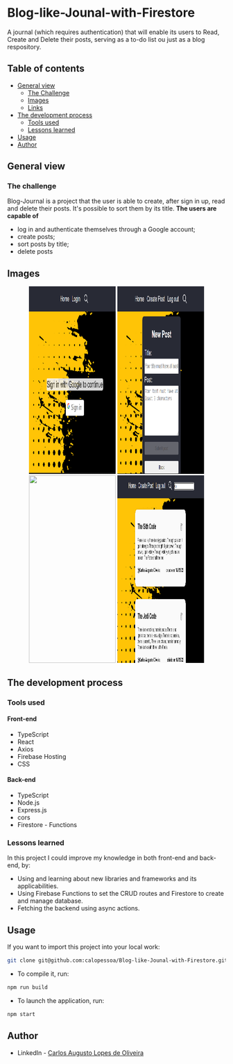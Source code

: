 # Blog-like-Jounal-with-Firestore
A journal (which requires authentication) that will enable its users to Read, Create and Delete their posts, serving as a to-do list ou just as a blog respository.

## Table of contents

- [General view](#general-view)
  - [The Challenge](#the-challenge)
  - [Images](#images)
  - [Links](#links)
- [The development process](#the-development-process)
  - [Tools used](#tools-used)
  - [Lessons learned](#lessons-learned)
- [Usage](#usage)
- [Author](#author)

## General view

### The challenge

Blog-Journal is a project that the user is able to create, after sign in up, read and delete their posts. It's possible to sort them by its title.
**The users are capable of**

- log in and authenticate themselves through a Google account;
- create posts;
- sort posts by title;
- delete posts

## Images

<div align="center">
  <img width="200px" height="432px" src="./frontend/src/assets/homepage.png" />
  <img width="200px" height="432px" src="./frontend/src/assets/createpost.png" />
</div>

<div align="center">
  <img width="200px" height="432px" src="./frontend/src/assets/postauth.png" />
  <img width="200px" height="432px" src="./frontend/src/assets/search.png" />
</div>

## The development process

### Tools used

#### Front-end

- TypeScript
- React
- Axios
- Firebase Hosting
- CSS

#### Back-end

- TypeScript
- Node.js
- Express.js
- cors
- Firestore - Functions

### Lessons learned

In this project I could improve my knowledge in both front-end and back-end, by:

- Using and learning about new libraries and frameworks and its applicabilities.
- Using Firebase Functions to set the CRUD routes and Firestore to create and manage database.
- Fetching the backend using async actions.

## Usage

If you want to import this project into your local work:

```bash
git clone git@github.com:calopessoa/Blog-like-Jounal-with-Firestore.git
```
- To compile it, run:

```bash
npm run build
```
- To launch the application, run:

```bash
npm start
```
## Author

- LinkedIn - [Carlos Augusto Lopes de Oliveira](https://www.linkedin.com/in/carlos-augusto-lopes-de-oliveira-2602458b/)
